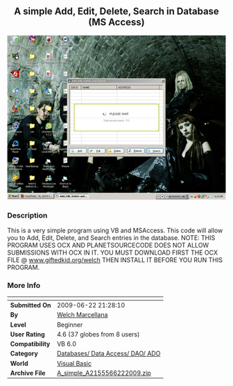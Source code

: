﻿<div align="center">

## A simple Add, Edit, Delete, Search in Database \(MS Access\)

<img src="PIC2009622934557098.jpg">
</div>

### Description

This is a very simple program using VB and MSAccess. This code will allow you to Add, Edit, Delete, and Search entries in the database. NOTE: THIS PROGRAM USES OCX AND PLANETSOURCECODE DOES NOT ALLOW SUBMISSIONS WITH OCX IN IT. YOU MUST DOWNLOAD FIRST THE OCX FILE @ www.giftedkid.org/welch THEN INSTALL IT BEFORE YOU RUN THIS PROGRAM.
 
### More Info
 


<span>             |<span>
---                |---
**Submitted On**   |2009-06-22 21:28:10
**By**             |[Welch Marcellana](https://github.com/Planet-Source-Code/PSCIndex/blob/master/ByAuthor/welch-marcellana.md)
**Level**          |Beginner
**User Rating**    |4.6 (37 globes from 8 users)
**Compatibility**  |VB 6\.0
**Category**       |[Databases/ Data Access/ DAO/ ADO](https://github.com/Planet-Source-Code/PSCIndex/blob/master/ByCategory/databases-data-access-dao-ado__1-6.md)
**World**          |[Visual Basic](https://github.com/Planet-Source-Code/PSCIndex/blob/master/ByWorld/visual-basic.md)
**Archive File**   |[A\_simple\_A2155566222009\.zip](https://github.com/Planet-Source-Code/welch-marcellana-a-simple-add-edit-delete-search-in-database-ms-access__1-72197/archive/master.zip)








